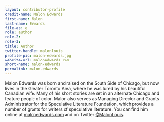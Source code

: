 ```yaml
---
layout: contributor-profile
credit-name: Malon Edwards
first-name: Malon
last-name: Edwards
file-as: e
role: author
role-2:
role-3:
title: Author
twitter-handle: malonlouis
profile-pic: malon-edwards.jpg
website-url: malonedwards.com
short-name: malon-edwards
permalink: malon-edwards
---
```


Malon Edwards was born and raised on the South Side of Chicago, but now lives in the Greater Toronto Area, where he was lured by his beautiful Canadian wife. Many of his short stories are set in an alternate Chicago and feature people of color. Malon also serves as Managing Director and Grants Administrator for the Speculative Literature Foundation, which provides a number of grants for writers of speculative literature. You can find him online at [malonedwards.com](http://www.malonedwards.com) and on Twitter [@MalonLouis](https://twitter.com/malonlouis).
